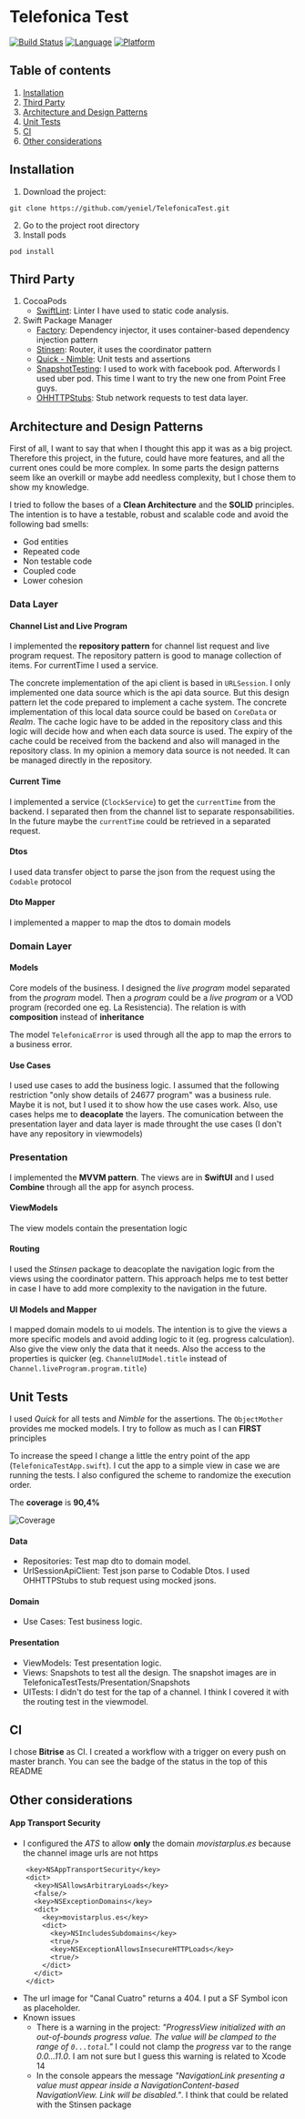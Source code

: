 # Telefonica Test

[![Build Status](https://app.bitrise.io/app/b461c3510d5187c1/status.svg?token=GF2fIRdDXlW0HnxxoJ1yDg&branch=master)](https://app.bitrise.io/app/b461c3510d5187c1)
[![Language](https://img.shields.io/static/v1.svg?label=language&message=Swift%205&color=FA7343&logo=swift&style=flat-square)](https://swift.org)
[![Platform](https://img.shields.io/static/v1.svg?label=platforms&message=iOS%20&logo=apple&style=flat-square)](https://apple.com)

## Table of contents

1. [Installation](#installation)
2. [Third Party](#third-party)
3. [Architecture and Design Patterns](#architecture-and-design-patterns)
4. [Unit Tests](#unit-tests)
5. [CI](#ci)
6. [Other considerations](#other-considerations)


## Installation

1. Download the project:
```
git clone https://github.com/yeniel/TelefonicaTest.git
```
2. Go to the project root directory
3. Install pods
```
pod install
```

## Third Party

1. CocoaPods
	- [SwiftLint](https://github.com/realm/SwiftLint): Linter I have used to static code analysis. 
2. Swift Package Manager
	- [Factory](https://github.com/hmlongco/Factory): Dependency injector, it uses container-based dependency injection pattern
	- [Stinsen](https://github.com/rundfunk47/stinsen): Router, it uses the coordinator pattern
	- [Quick - Nimble](https://github.com/Quick/Quick): Unit tests and assertions
	- [SnapshotTesting](https://github.com/pointfreeco/swift-snapshot-testing): I used to work with facebook pod. Afterwords I used uber pod. This time I want to try the new one from Point Free guys.
	- [OHHTTPStubs](https://github.com/AliSoftware/OHHTTPStubs): Stub network requests to test data layer.

## Architecture and Design Patterns

First of all, I want to say that when I thought this app it was as a big project. Therefore this project, in the future, could have more features, and all the current ones could be more complex.
In some parts the design patterns seem like an overkill or maybe add needless complexity, but I chose them to show my knowledge.

I tried to follow the bases of a **Clean Architecture** and the **SOLID** principles. The intention is to have a testable, robust and scalable code and avoid the following bad smells:
- God entities
- Repeated code
- Non testable code
- Coupled code
- Lower cohesion

### Data Layer

#### Channel List and Live Program
I implemented the **repository pattern** for channel list request and live program request. The repository pattern is good to manage collection of items. For currentTime I used a service.

The concrete implementation of the api client is based in `URLSession`.
I only implemented one data source which is the api data source. But this design pattern let the code prepared to implement a cache system. The concrete implementation of this local data source could be based on `CoreData` or *Realm*.
The cache logic have to be added in the repository class and this logic will decide how and when  each data source is used. 
The expiry of the cache could be received from the backend and also will managed in the repository class.
In my opinion a memory data source is not needed. It can be managed directly in the repository.

#### Current Time
I implemented a service (`ClockService`) to get the `currentTime` from the backend. I separated then from the channel list to separate responsabilities. In the future maybe the `currentTime` could be retrieved in a separated request.

#### Dtos
I used data transfer object to parse the json from the request using the `Codable` protocol

#### Dto Mapper
I implemented a mapper to map the dtos to domain models

### Domain Layer
#### Models
Core models of the business.
I designed the *live program* model separated from the *program* model. Then a *program* could be a *live program* or a VOD program (recorded one eg. La Resistencia).
The relation is with **composition** instead of **inheritance**

The model `TelefonicaError` is used through all the app to map the errors to a business error.

#### Use Cases
I used use cases to add the business logic. I assumed that the following restriction "only show details of 24677 program" was a business rule. Maybe it is not, but I used it to show how the use cases work.
Also, use cases helps me to **deacoplate** the layers. The comunication between the presentation layer and data layer is made throught the use cases (I don't have any repository in viewmodels)

### Presentation
I implemented the **MVVM pattern**. The views are in **SwiftUI** and I used **Combine** through all the app for asynch process.

#### ViewModels
The view models contain the presentation logic

#### Routing
I used the *Stinsen* package to deacoplate the navigation logic from the views using the coordinator pattern. This approach helps me to test better in case I have to add more complexity to the navigation in the future.

#### UI Models and Mapper
I mapped domain models to ui models. The intention is to give the views a more specific models and avoid adding logic to it (eg. progress calculation). Also give the view only the data that it needs. Also the access to the properties is quicker (eg. `ChannelUIModel.title` instead of `Channel.liveProgram.program.title`)

## Unit Tests

I used *Quick* for all tests and *Nimble* for the assertions. The `ObjectMother` provides me mocked models. I try to follow as much as I can **FIRST** principles

To increase the speed I change a little the entry point of the app (`TelefonicaTestApp.swift`).
I cut the app to a simple view in case we are running the tests.
I also configured the scheme to randomize the execution order.

The **coverage** is **90,4%**

![Coverage](ReadmeAssets/coverage_telefonica_test.png)

#### Data
- Repositories: Test map dto to domain model.
- UrlSessionApiClient: Test json parse to Codable Dtos. I used OHHTTPStubs to stub request using mocked jsons.

#### Domain
- Use Cases: Test business logic.

#### Presentation
- ViewModels: Test presentation logic.
- Views: Snapshots to test all the design. The snapshot images are in TelefonicaTestTests/Presentation/Snapshots
- UITests: I didn't do test for the tap of a channel. I think I covered it with the routing test in the viewmodel.

## CI
I chose **Bitrise** as CI. I created a workflow with a trigger on every push on master branch. You can see the badge of the status in the top of this README

## Other considerations
#### App Transport Security
- I configured the *ATS* to allow **only** the domain *movistarplus.es* because the channel image urls are not https
```
    <key>NSAppTransportSecurity</key>
    <dict>
      <key>NSAllowsArbitraryLoads</key>
      <false/>
      <key>NSExceptionDomains</key>
      <dict>
        <key>movistarplus.es</key>
        <dict>
          <key>NSIncludesSubdomains</key>
          <true/>
          <key>NSExceptionAllowsInsecureHTTPLoads</key>
          <true/>
        </dict>
      </dict>
    </dict>
```
- The url image for "Canal Cuatro" returns a 404. I put a SF Symbol icon as placeholder.
- Known issues
	- There is a warning in the project: *"ProgressView initialized with an out-of-bounds progress value. The value will be clamped to the range of `0...total`."* I could not clamp the *progress* var to the range *0.0...11.0*. I am not sure but I guess this warning is related to Xcode 14
	- In the console appears the message *"NavigationLink presenting a value must appear inside a NavigationContent-based NavigationView. Link will be disabled."*. I think that could be related with the Stinsen package


